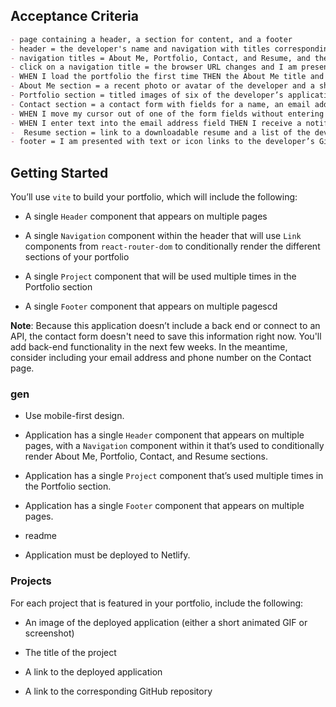 ## Acceptance Criteria

```md
- page containing a header, a section for content, and a footer
- header = the developer's name and navigation with titles corresponding to different sections of the portfolio
- navigation titles = About Me, Portfolio, Contact, and Resume, and the title corresponding to the current section is highlighted
- click on a navigation title = the browser URL changes and I am presented with the corresponding section below the navigation and that title is highlighted
- WHEN I load the portfolio the first time THEN the About Me title and section are selected by default
- About Me section = a recent photo or avatar of the developer and a short bio about them
- Portfolio section = titled images of six of the developer’s applications with links to both the deployed applications and the corresponding GitHub repositories
- Contact section = a contact form with fields for a name, an email address, and a message
- WHEN I move my cursor out of one of the form fields without entering text THEN I receive a notification that this field is required
- WHEN I enter text into the email address field THEN I receive a notification if I have entered an invalid email address
-  Resume section = link to a downloadable resume and a list of the developer’s proficiencies
- footer = I am presented with text or icon links to the developer’s GitHub and LinkedIn profiles, and their profile on a third platform (Stack Overflow, Twitter)
```

## Getting Started

You’ll use `vite` to build your portfolio, which will include the following:

* A single `Header` component that appears on multiple pages

* A single `Navigation` component within the header that will use `Link` components from `react-router-dom` to conditionally render the different sections of your portfolio

* A single `Project` component that will be used multiple times in the Portfolio section

* A single `Footer` component that appears on multiple pagescd 

**Note**: Because this application doesn’t include a back end or connect to an API, the contact form doesn't need to save this information right now. You'll add back-end functionality in the next few weeks. In the meantime, consider including your email address and phone number on the Contact page.

### gen

* Use mobile-first design.

* Application has a single `Header` component that appears on multiple pages, with a `Navigation` component within it that’s used to conditionally render About Me, Portfolio, Contact, and Resume sections.

* Application has a single `Project` component that’s used multiple times in the Portfolio section.

* Application has a single `Footer` component that appears on multiple pages.

* readme

* Application must be deployed to Netlify.

### Projects

For each project that is featured in your portfolio, include the following:

* An image of the deployed application (either a short animated GIF or screenshot)

* The title of the project

* A link to the deployed application

* A link to the corresponding GitHub repository